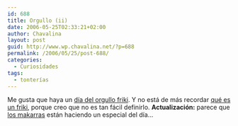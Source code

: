 ```yaml
---
id: 688
title: Orgullo (ii)
date: 2006-05-25T02:33:21+02:00
author: Chavalina
layout: post
guid: http://www.wp.chavalina.net/?p=688
permalink: /2006/05/25/post-688/
categories:
  - Curiosidades
tags:
  - tonterías
---
```

Me gusta que haya un <a href="http://www.elpais.es/vineta.html?d_date=20060525&#038;autor=Forges&#038;anchor=elpporopi&#038;xref=20060525elpepivin_1&#038;type=Tes&#038;k=Forges" target="_blank">d&iacute;a del orgullo friki</a>. Y no está de más recordar <a href="http://es.wikipedia.org/wiki/Friki" target="_blank">qué es un friki</a>, porque creo que no es tan fácil definirlo. **Actualización:** parece que <a href="http://www.makarras.org/index.php" target="_blank">los makarras</a> están haciendo un especial del d&iacute;a…